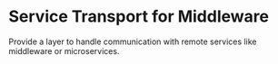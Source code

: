 # Service Transport for Middleware

Provide a layer to handle communication with remote services like middleware or microservices.


